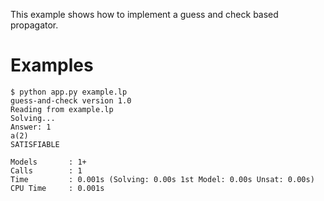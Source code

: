 This example shows how to implement a guess and check based propagator.

Examples
========

    $ python app.py example.lp
    guess-and-check version 1.0
    Reading from example.lp
    Solving...
    Answer: 1
    a(2)
    SATISFIABLE

    Models       : 1+
    Calls        : 1
    Time         : 0.001s (Solving: 0.00s 1st Model: 0.00s Unsat: 0.00s)
    CPU Time     : 0.001s
